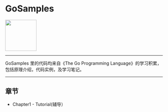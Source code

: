 # GoSamples

<img src="https://github.com/wangvance/Go_Samples/blob/master/logo/logo.png" width=100>

----

GoSamples 里的代码均来自《The Go Programming Language》的学习积累，包括原理介绍，代码实例，及学习笔记。

----
## 章节

* Chapter1 - Tutorial(辅导）
